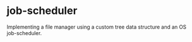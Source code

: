 # job-scheduler
Implementing a file manager using a custom tree data structure and an OS job-scheduler. 
